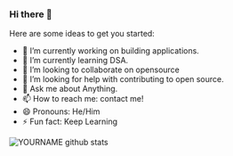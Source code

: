 ### Hi there 👋

<!--
**Dhoni77/Dhoni77** is a ✨ _special_ ✨ repository because its `README.md` (this file) appears on your GitHub profile.-->

Here are some ideas to get you started:

- 🔭 I’m currently working on building applications.
- 🌱 I’m currently learning DSA.
- 👯 I’m looking to collaborate on opensource
- 🤔 I’m looking for help with contributing to open source.
- 💬 Ask me about Anything.
- 📫 How to reach me: contact me!
- 😄 Pronouns: He/Him
- ⚡ Fun fact: Keep Learning

![YOURNAME github stats](https://github-readme-stats.vercel.app/api?username=Dhoni77&theme=radical&show_icons=true&hide_border=true)
